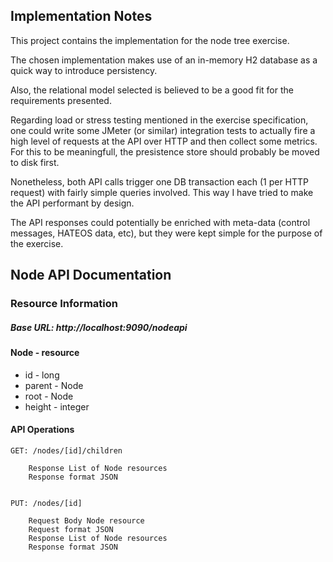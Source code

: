 ## Implementation Notes

This project contains the implementation for the node tree exercise.

The chosen implementation makes use of an in-memory H2 database as a quick way to introduce persistency. 

Also, the relational model selected is believed to be a good fit for the requirements presented.

Regarding load or stress testing mentioned in the exercise specification, one could write some JMeter (or similar) integration tests to actually fire a high level of requests at the API over HTTP and then collect some metrics. For this to be meaningfull, the presistence store should probably be moved to disk first.

Nonetheless, both API calls trigger one DB transaction each (1 per HTTP request) with fairly simple queries involved. This way I have tried to make the API performant by design.

The API responses could potentially be enriched with meta-data (control messages, HATEOS data, etc), but they were kept simple for the purpose of the exercise.

## Node API Documentation

### Resource Information

##### Base URL: http://localhost:9090/nodeapi

#### Node - resource
* id - long
* parent - Node 
* root - Node
* height - integer

#### API Operations
	GET: /nodes/[id]/children
	
		Response List of Node resources 
		Response format JSON


	PUT: /nodes/[id]
		
		Request Body Node resource
		Request format JSON
		Response List of Node resources 
		Response format JSON




